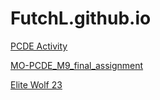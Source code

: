 # FutchL.github.io

<a href="https://futchl.github.io/PCDE-Activity-9.1"> PCDE Activity </a>


<a href="https://futchl.github.io/MO-PCDE_M9_final_assignment/"> MO-PCDE_M9_final_assignment </a>

<a href="https://futchl.github.io/Elite-Wolf/"> Elite Wolf 23 </a>



